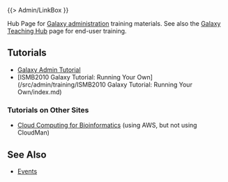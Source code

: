 {{> Admin/LinkBox }}

Hub Page for [Galaxy administration](/src/admin/index.md) training materials. See also the [Galaxy Teaching Hub](/src/teach/index.md) page for end-user training.

## Tutorials

* [Galaxy Admin Tutorial](/src/admin/training/galaxy-admin-tutorial/index.md)
* [ISMB2010 Galaxy Tutorial: Running Your Own](/src/admin/training/ISMB2010 Galaxy Tutorial: Running Your Own/index.md)

### Tutorials on Other Sites

* [Cloud Computing for Bioinformatics](http://training.bioinformatics.ucdavis.edu/docs/2012/05/AWS/index.html) (using AWS, but not using CloudMan)

## See Also

* [Events](/src/events/index.md)
